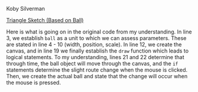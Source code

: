 Koby Silverman

[Triangle Sketch (Based on Ball)](https://kobydotweb.github.io/120-work/hw-7/index.html)

Here is what is going on in the original code from my understanding. In line 3, we establish `ball` as a unit to which we can assess parameters. These are stated in line 4 - 10 (width, position, scale). In line 12, we create the canvas, and in line 19 we finally establish the `draw` function which leads to logical statements. To my understanding, lines 21 and 22 determine that through time, the ball object will move through the canvas, and the `if` statements determine the slight route change when the mouse is clicked. Then, we create the actual ball and state that the change will occur when the mouse is pressed.

